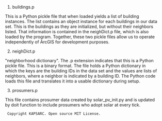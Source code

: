 
1. buildings.p

This is a Python pickle file that when loaded yields a list of building instances. The list contains an object instance for each buildings in our data set. This is the buildings as they are initialized, but without their neighbors listed. That information is contained in the neighDict.p file, which is also loaded by the program. Together, these two pickle files allow us to operate independently of ArcGIS for development purposes.

2. neighDict.p

"neighborhood dictionary". The .p extension indicates that this is a Python pickle file. This is a binary format. The file holds a Python dictionary in which the keys are the building IDs in the
data set and the values are lists of neighbors, where a neighbor is indicated by a building ID.  The Python code loads this file and translates it into a usable dictionary during setup.

3. prosumers.p

This file contains prosumer data created by solar_pv_init.py and is updated by doit function to include prosumers who adopt solar at every tick. 



```
 Copyright KAPSARC. Open source MIT License.
```